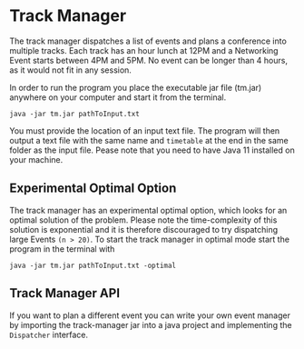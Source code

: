 # Track Manager

The track manager dispatches a list of events and plans a conference into multiple tracks. Each track has an hour lunch at 12PM and a Networking Event starts between 4PM and 5PM. No event can be longer than 4 hours, as it would not fit in any session.

In order to run the program you place the executable jar file (tm.jar) anywhere on your computer and start it from the terminal.

    java -jar tm.jar pathToInput.txt

You must provide the location of an input text file. The program will then output a text file with the same name and `timetable` at the end in the same folder as the input file. Pease note that you need to have Java 11 installed on your machine.

## Experimental Optimal Option

The track manager has an experimental optimal option, which looks for an optimal solution of the problem. Please note the time-complexity of this solution is exponential and it is therefore discouraged to try dispatching large Events `(n > 20)`.
To start the track manager in optimal mode start the program in the terminal with

    java -jar tm.jar pathToInput.txt -optimal

## Track Manager API
If you want to plan a different event you can write your own event manager by importing the track-manager jar into a java project and implementing the `Dispatcher` interface. 

